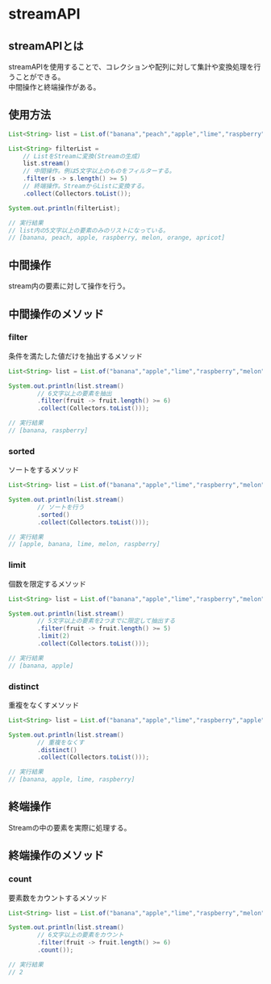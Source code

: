 # streamAPI
## streamAPIとは
streamAPIを使用することで、コレクションや配列に対して集計や変換処理を行うことができる。  
中間操作と終端操作がある。
## 使用方法

```java
List<String> list = List.of("banana","peach","apple","lime","raspberry","melon","pear","orange","apricot","plum");

List<String> filterList = 
    // ListをStreamに変換(Streamの生成)
    list.stream()
    // 中間操作。例は5文字以上のものをフィルターする。
    .filter(s -> s.length() >= 5)
    // 終端操作。StreamからListに変換する。
    .collect(Collectors.toList());

System.out.println(filterList);

// 実行結果
// list内の5文字以上の要素のみのリストになっている。
// [banana, peach, apple, raspberry, melon, orange, apricot]
```
## 中間操作
stream内の要素に対して操作を行う。
## 中間操作のメソッド
### filter
条件を満たした値だけを抽出するメソッド
```java
List<String> list = List.of("banana","apple","lime","raspberry","melon");

System.out.println(list.stream()
        // 6文字以上の要素を抽出
        .filter(fruit -> fruit.length() >= 6)
        .collect(Collectors.toList()));

// 実行結果
// [banana, raspberry]
```
### sorted
ソートをするメソッド
```java
List<String> list = List.of("banana","apple","lime","raspberry","melon");

System.out.println(list.stream()
        // ソートを行う
        .sorted()
        .collect(Collectors.toList()));

// 実行結果
// [apple, banana, lime, melon, raspberry]
```
### limit
個数を限定するメソッド
```java
List<String> list = List.of("banana","apple","lime","raspberry","melon");

System.out.println(list.stream()
        // 5文字以上の要素を2つまでに限定して抽出する
        .filter(fruit -> fruit.length() >= 5)
        .limit(2)
        .collect(Collectors.toList()));

// 実行結果
// [banana, apple]
```
### distinct
重複をなくすメソッド
```java
List<String> list = List.of("banana","apple","lime","raspberry","apple","banana");

System.out.println(list.stream()
        // 重複をなくす
        .distinct()
        .collect(Collectors.toList()));

// 実行結果
// [banana, apple, lime, raspberry]
```
## 終端操作
Streamの中の要素を実際に処理する。
## 終端操作のメソッド
### count
要素数をカウントするメソッド
```java
List<String> list = List.of("banana","apple","lime","raspberry","melon");

System.out.println(list.stream()
        // 6文字以上の要素をカウント
        .filter(fruit -> fruit.length() >= 6)
        .count());

// 実行結果
// 2
```
### 
